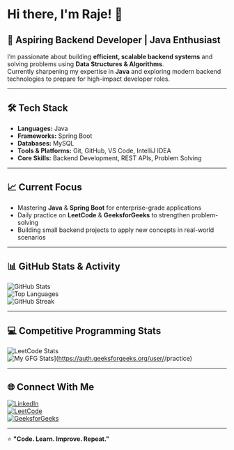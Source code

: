 # Hi there, I'm Raje! 👋  

## 🚀 Aspiring Backend Developer | Java Enthusiast  

I’m passionate about building **efficient, scalable backend systems** and solving problems using **Data Structures & Algorithms**.  
Currently sharpening my expertise in **Java** and exploring modern backend technologies to prepare for high-impact developer roles.  

---

## 🛠 Tech Stack  
- **Languages:** Java  
- **Frameworks:** Spring Boot  
- **Databases:** MySQL  
- **Tools & Platforms:** Git, GitHub, VS Code, IntelliJ IDEA  
- **Core Skills:** Backend Development, REST APIs, Problem Solving  

---

## 📈 Current Focus  
- Mastering **Java** & **Spring Boot** for enterprise-grade applications  
- Daily practice on **LeetCode** & **GeeksforGeeks** to strengthen problem-solving  
- Building small backend projects to apply new concepts in real-world scenarios  

---

## 📊 GitHub Stats & Activity  
![GitHub Stats](https://github-readme-stats.vercel.app/api?username=Raje2433&show_icons=true&theme=radical)  
![Top Languages](https://github-readme-stats.vercel.app/api/top-langs/?username=Raje2433&layout=compact&theme=radical)  
![GitHub Streak](https://streak-stats.demolab.com?user=Raje2433&theme=radical&hide_border=true)  

---

## 💻 Competitive Programming Stats  
![LeetCode Stats](https://leetcard.jacoblin.cool/Raje_24?theme=dark&font=Baloo%202&ext=activity)  
![My GFG Stats](https://geeks-for-geeks-stats-api.vercel.app/?userName=<loorthuraqrl3>)](https://auth.geeksforgeeks.org/user/<loorthuraqrl3>/practice)


---

## 🌐 Connect With Me  
[![LinkedIn](https://img.shields.io/badge/LinkedIn-0077B5?style=flat&logo=linkedin&logoColor=white)](https://www.linkedin.com/in/loorthu-rajeshwari/)  
[![LeetCode](https://img.shields.io/badge/LeetCode-FFA116?style=flat&logo=leetcode&logoColor=white)](https://leetcode.com/u/Raje_24/)  
[![GeeksforGeeks](https://img.shields.io/badge/GeeksforGeeks-0F9D58?style=flat&logo=geeksforgeeks&logoColor=white)](https://www.geeksforgeeks.org/user/loorthuraqrl3/)  

---

⭐ **"Code. Learn. Improve. Repeat."**
